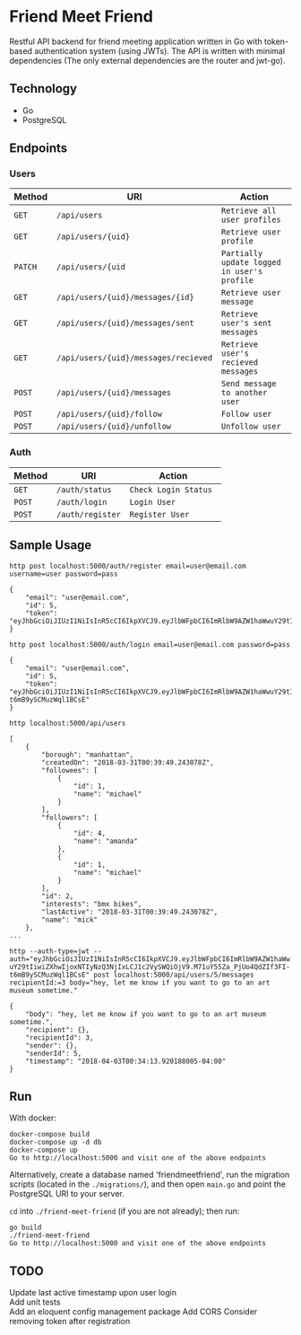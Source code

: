 # Friend Meet Friend

Restful API backend for friend meeting application written in Go with
token-based authentication system (using JWTs). The API is written with minimal
dependencies (The only external dependencies are the router and jwt-go).

Technology
----------
* Go
* PostgreSQL

Endpoints
---------

### Users
| Method     | URI                                   | Action                                    |
|------------|---------------------------------------|-------------------------------------------|
| `GET`      | `/api/users`                          | `Retrieve all user profiles`              |
| `GET`      | `/api/users/{uid}`                    | `Retrieve user profile`                   |
| `PATCH`    | `/api/users/{uid`                     | `Partially update logged in user's profile`         |
| `GET`      | `/api/users/{uid}/messages/{id}`      | `Retrieve user message`                   |
| `GET`      | `/api/users/{uid}/messages/sent`      | `Retrieve user's sent messages`           |
| `GET`      | `/api/users/{uid}/messages/recieved`  | `Retrieve user's recieved messages`       |
| `POST`     | `/api/users/{uid}/messages`           | `Send message to another user`            |
| `POST`     | `/api/users/{uid}/follow`             | `Follow user`                             |
| `POST`     | `/api/users/{uid}/unfollow`           | `Unfollow user`                           |

### Auth
| Method     | URI                                   | Action                                    |
|------------|---------------------------------------|-------------------------------------------|
| `GET`      | `/auth/status`                         | `Check Login Status `                     |
| `POST`     | `/auth/login`                          | `Login User`                              |
| `POST`     | `/auth/register`                       | `Register User`                           |

Sample Usage
---------------
`http post localhost:5000/auth/register email=user@email.com username=user password=pass`

```
{
    "email": "user@email.com", 
    "id": 5, 
    "token": "eyJhbGciOiJIUzI1NiIsInR5cCI6IkpXVCJ9.eyJlbWFpbCI6ImRlbW9AZW1haWwuY29tIiwiZXhwIjoxNTIyNzQ3NTA1LCJ1c2VySWQiOjV9.jIcIwq8hA1uSLDFyuytr1lGwQ9WNnvkubzz0qrPN7SQ"
}

```

`http post localhost:5000/auth/login email=user@email.com password=pass`
```
{
    "email": "user@email.com", 
    "id": 5, 
    "token": "eyJhbGciOiJIUzI1NiIsInR5cCI6IkpXVCJ9.eyJlbWFpbCI6ImRlbW9AZW1haWwuY29tIiwiZXhwIjoxNTIyNzQ3NjIxLCJ1c2VySWQiOjV9.M71uY55Za_PjUo4QdZIf3FI-t6mB9ySCMuzWql1BCsE"
}

```

`http localhost:5000/api/users`

```
[
    {
        "borough": "manhattan", 
        "createdOn": "2018-03-31T00:39:49.243078Z", 
        "followees": [
            {
                "id": 1, 
                "name": "michael"
            }
        ], 
        "followers": [
            {
                "id": 4, 
                "name": "amanda"
            }, 
            {
                "id": 1, 
                "name": "michael"
            }
        ], 
        "id": 2, 
        "interests": "bmx bikes", 
        "lastActive": "2018-03-31T00:39:49.243078Z", 
        "name": "mick"
    }, 
...
```

`http --auth-type=jwt --auth="eyJhbGciOiJIUzI1NiIsInR5cCI6IkpXVCJ9.eyJlbWFpbCI6ImRlbW9AZW1haWwuY29tIiwiZXhwIjoxNTIyNzQ3NjIxLCJ1c2VySWQiOjV9.M71uY55Za_PjUo4QdZIf3FI-t6mB9ySCMuzWql1BCsE" post localhost:5000/api/users/5/messages recipientId:=3 body="hey, let me know if you want to go to an art museum sometime."`

```
{
    "body": "hey, let me know if you want to go to an art museum sometime.", 
    "recipient": {}, 
    "recipientId": 3, 
    "sender": {}, 
    "senderId": 5, 
    "timestamp": "2018-04-03T00:34:13.920188005-04:00"
}

```

Run
---
With docker:
```
docker-compose build
docker-compose up -d db
docker-compose up
Go to http://localhost:5000 and visit one of the above endpoints
```

Alternatively, create a database named 'friendmeetfriend', run the migration
scripts (located in the `./migrations/`), and then open `main.go` and point the PostgreSQL URI to your server.

`cd` into `./friend-meet-friend` (if you are not already); then run:
```
go build
./friend-meet-friend
Go to http://localhost:5000 and visit one of the above endpoints
```

TODO
----
Update last active timestamp upon user login  
Add unit tests  
Add an eloquent config management package
Add CORS
Consider removing token after registration
